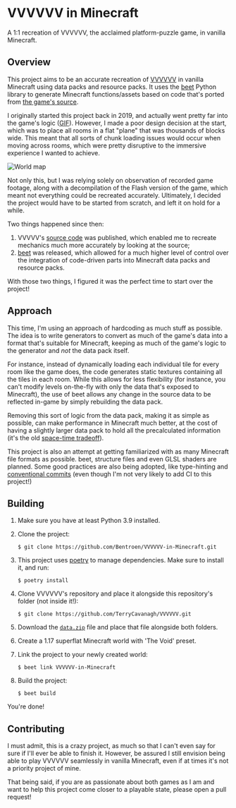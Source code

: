 # VVVVVV in Minecraft

A 1:1 recreation of VVVVVV, the acclaimed platform-puzzle game, in vanilla Minecraft.

## Overview

This project aims to be an accurate recreation of [VVVVVV](https://thelettervsixtim.es/) in vanilla Minecraft using data packs and resource packs. It uses the [beet](https://github.com/mcbeet/beet/) Python library to generate Minecraft functions/assets based on code that's ported from [the game's source](https://github.com/TerryCavanagh/VVVVVV/).

I originally started this project back in 2019, and actually went pretty far into the game's logic ([GIF](https://gfycat.com/fearlessblondhatchetfish)). However, I made a poor design decision at the start, which was to place all rooms in a flat "plane" that was thousands of blocks wide. This meant that all sorts of chunk loading issues would occur when moving across rooms, which were pretty disruptive to the immersive experience I wanted to achieve.

![World map](https://i.imgur.com/KPi0MLi.png)

Not only this, but I was relying solely on observation of recorded game footage, along with a decompilation of the Flash version of the game, which meant not everything could be recreated accurately. Ultimately, I decided the project would have to be started from scratch, and left it on hold for a while.

Two things happened since then:

1. VVVVV's [source code](https://github.com/TerryCavanagh/VVVVVV/) was published, which enabled me to recreate mechanics much more accurately by looking at the source;
2. [beet](https://github.com/mcbeet/beet/) was released, which allowed for a much higher level of control over the integration of code-driven parts into Minecraft data packs and resource packs.

With those two things, I figured it was the perfect time to start over the project!

## Approach

This time, I'm using an approach of hardcoding as much stuff as possible. The idea is to write generators to convert as much of the game's data into a format that's suitable for Minecraft, keeping as much of the game's logic to the generator and _not_ the data pack itself.

For instance, instead of dynamically loading each individual tile for every room like the game does, the code generates static textures containing all the tiles in each room. While this allows for less flexibility (for instance, you can't modify levels on-the-fly with only the data that's exposed to Minecraft), the use of beet allows any change in the source data to be reflected in-game by simply rebuilding the data pack.

Removing this sort of logic from the data pack, making it as simple as possible, can make performance in Minecraft much better, at the cost of having a slightly larger data pack to hold all the precalculated information (it's the old [space-time tradeoff](https://en.wikipedia.org/wiki/Space%E2%80%93time_tradeoff)).

This project is also an attempt at getting familiarized with as many Minecraft file formats as possible. beet, structure files and even GLSL shaders are planned. Some good practices are also being adopted, like type-hinting and [conventional commits](https://www.conventionalcommits.org/en/v1.0.0/) (even though I'm not very likely to add CI to this project!)

## Building

1. Make sure you have at least Python 3.9 installed.

2. Clone the project:

   ```shell
   $ git clone https://github.com/Bentroen/VVVVVV-in-Minecraft.git
   ```

3. This project uses [poetry](https://python-poetry.org/) to manage dependencies. Make sure to install it, and run:

   ```shell
   $ poetry install
   ```

4. Clone VVVVVV's repository and place it alongside this repository's folder (not inside it!):

   ```shell
   $ git clone https://github.com/TerryCavanagh/VVVVVV.git
   ```

5. Download the [`data.zip`](https://thelettervsixtim.es/makeandplay/data.zip) file and place that file alongside both folders.

6. Create a 1.17 superflat Minecraft world with 'The Void' preset.

7. Link the project to your newly created world:

   ```shell
   $ beet link VVVVVV-in-Minecraft
   ```

8. Build the project:
   ```shell
   $ beet build
   ```

You're done!

## Contributing

I must admit, this is a crazy project, as much so that I can't even say for sure if I'll ever be able to finish it. However, be assured I still envision being able to play VVVVVV seamlessly in vanilla Minecraft, even if at times it's not a priority project of mine.

That being said, if you are as passionate about both games as I am and want to help this project come closer to a playable state, please open a pull request!
